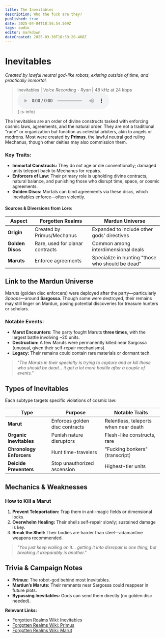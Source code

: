 ```yaml
---
title: The Inevitables
description: Who the fuck are they?
published: true
date: 2025-04-04T18:56:54.509Z
tags: audio
editor: markdown
dateCreated: 2025-03-30T16:39:20.468Z
---
```


# **Inevitables**  
*Created by lawful neutral god-like robots, existing outside of time, and practically immortal.*  

> Inevitables | *Voice Recording - Ryan* | 48 kHz at 24 kbps  
> <audio controls="1" controlslist="nodownload nofullscreen noremoteplayback" src="/audio/inevitables.opus">Your browser does not support the audio tag. </audio>  
{.is-info}

The Inevitables are an order of divine constructs tasked with enforcing cosmic laws, agreements, and the natural order. They are not a traditional "race" or organization but function as celestial arbiters, akin to angels or modrons. Most were created by **Primus**, the lawful neutral god ruling Mechanus, though other deities may also commission them.  

### **Key Traits:**  
- **Immortal Constructs:** They do not age or die conventionally; damaged units teleport back to Mechanus for repairs.  
- **Enforcers of Law:** Their primary role is upholding divine contracts, natural balance, and punishing those who disrupt time, space, or cosmic agreements.  
- **Golden Discs:** Mortals can bind agreements via these discs, which Inevitables enforce—often violently.  

#### **Sources & Diversions from Lore:**  
| Aspect | Forgotten Realms | Mardun Universe |  
|--------|------------------|-----------------|  
| **Origin** | Created by Primus/Mechanus | Expanded to include other gods' directives |  
| **Golden Discs** | Rare, used for planar contracts | Common among interdimensional deals |  
| **Maruts** | Enforce agreements | Specialize in hunting "those who should be dead" |  



## **Link to the Mardun Universe**  
Maruts (golden disc enforcers) were deployed after the party—particularly *Spoops*—around **Sargossa**. Though some were destroyed, their remains may still linger on Mardun, posing potential discoveries for treasure hunters or scholars.  

### **Notable Events:**  
- **Marut Encounters:** The party fought Maruts **three times**, with the largest battle involving ~20 units.  
- **Destruction:** A few Maruts were permanently killed near Sargossa (unusual, given their self-repair mechanisms).  
- **Legacy:** Their remains could contain rare materials or dormant tech.  

> *"The Maruts in their specialty is trying to capture and or kill those who should be dead... it got a lot more hostile after a couple of events."*  


## **Types of Inevitables**  
Each subtype targets specific violations of cosmic law:  

| Type | Purpose | Notable Traits |  
|------|---------|----------------|  
| **Marut** | Enforces golden disc contracts | Relentless, teleports when near death |  
| **Organic Inevitables** | Punish nature disruptors | Flesh-like constructs, rare |  
| **Chronology Enforcers** | Hunt time-travelers | "Fucking bonkers" (transcript) |  
| **Deicide Preventers** | Stop unauthorized ascension | Highest-tier units |  


## **Mechanics & Weaknesses**  
### **How to Kill a Marut**  
1. **Prevent Teleportation:** Trap them in anti-magic fields or dimensional locks.  
2. **Overwhelm Healing:** Their shells self-repair slowly; sustained damage is key.  
3. **Break the Shell:** Their bodies are harder than steel—adamantine weapons recommended.  

> *"You just keep wailing on it... getting it into disrepair is one thing, but breaking it irreparably is another."*  

## **Trivia & Campaign Notes**  
- **Primus:** The robot-god behind most Inevitables.  
- **Mardun’s Maruts:** Their remnants near Sargossa could reappear in future plots.  
- **Bypassing Inevitables:** Gods can send them directly (no golden disc needed).  

**Relevant Links:**  
- [Forgotten Realms Wiki: Inevitables](https://forgottenrealms.fandom.com/wiki/Inevitable)  
- [Forgotten Realms Wiki: Primus](https://forgottenrealms.fandom.com/wiki/Primus)  
- [Forgotten Realms Wiki: Marut](https://forgottenrealms.fandom.com/wiki/Marut)  
